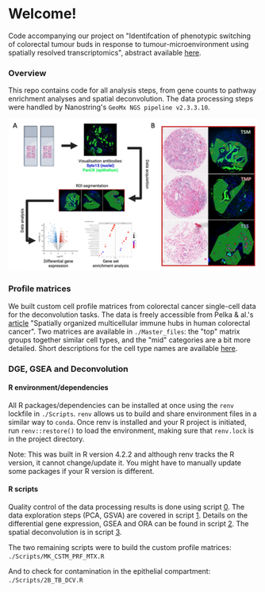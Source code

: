 # Welcome!
Code accompanying our project on "Identifcation of phenotypic switching of colorectal tumour buds in response to tumour-microenvironment using spatially resolved transcriptomics", abstract available [here](https://link.springer.com/article/10.1007/s00292-023-01249-7).

### Overview
This repo contains code for all analysis steps, from gene counts to pathway enrichment analyses and spatial deconvolution. 
The data processing steps were handled by Nanostring's `GeoMx NGS pipeline v2.3.3.10`.

<img src="./Master_files/Workflow_Fig.png" alt="drawing" width="650"/>

### Profile matrices
We built custom cell profile matrices from colorectal cancer single-cell data for the deconvolution tasks. The data is freely accessible from Pelka & al.'s [article](https://www.cell.com/cell/fulltext/S0092-8674(21)00945-4) "Spatially organized multicellular immune hubs in human colorectal cancer".
Two matrices are available in `./Master_files`: the "top" matrix groups together similar cell types, and the "mid" categories are a bit more detailed. Short descriptions for the cell type names are available [here](./Master_files/name_mapping.xlsx).

### DGE, GSEA and Deconvolution
#### R environment/dependencies
All R packages/dependencies can be installed at once using the `renv` lockfile in `./Scripts`. `renv` allows us to build and share environment files in a similar way to `conda`. Once renv is installed and your R project is initiated, run `renv::restore()` to load the environment, making sure that `renv.lock` is in the project directory. 

Note: This was built in R version 4.2.2 and although renv tracks the R version, it cannot change/update it. You might have to manually update some packages if your R version is different.
 
#### R scripts
Quality control of the data processing results is done using script [0](./Scripts/0_DSPQC_FILTERING.R). The data exploration steps (PCA, GSVA) are covered in script [1](./Scripts/1_TB_QCGSVA.R). Details on the differential gene expression, GSEA and ORA can be found in script [2](./Scripts/2A_TB_DGE.R). The spatial deconvolution is in script [3](./Scripts/3_TME_DCV.R).

The two remaining scripts were to build the custom profile matrices: `./Scripts/MK_CSTM_PRF_MTX.R`

And to check for contamination in the epithelial compartment: `./Scripts/2B_TB_DCV.R` 

